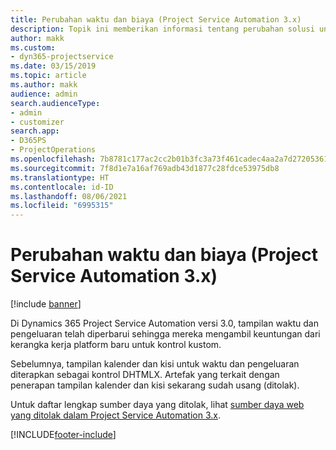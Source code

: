 ```yaml
---
title: Perubahan waktu dan biaya (Project Service Automation 3.x)
description: Topik ini memberikan informasi tentang perubahan solusi untuk waktu dan pengeluaran.
author: makk
ms.custom:
- dyn365-projectservice
ms.date: 03/15/2019
ms.topic: article
ms.author: makk
audience: admin
search.audienceType:
- admin
- customizer
search.app:
- D365PS
- ProjectOperations
ms.openlocfilehash: 7b8781c177ac2cc2b01b3fc3a73f461cadec4aa2a7d27205361bd6681994c240
ms.sourcegitcommit: 7f8d1e7a16af769adb43d1877c28fdce53975db8
ms.translationtype: HT
ms.contentlocale: id-ID
ms.lasthandoff: 08/06/2021
ms.locfileid: "6995315"
---
```

# <a name="time-and-expense-changes-project-service-automation-3x"></a>Perubahan waktu dan biaya (Project Service Automation 3.x)

[!include [banner](../../includes/psa-now-project-operations.md)]

Di Dynamics 365 Project Service Automation versi 3.0, tampilan waktu dan pengeluaran telah diperbarui sehingga mereka mengambil keuntungan dari kerangka kerja platform baru untuk kontrol kustom.

Sebelumnya, tampilan kalender dan kisi untuk waktu dan pengeluaran diterapkan sebagai kontrol DHTMLX. Artefak yang terkait dengan penerapan tampilan kalender dan kisi sekarang sudah usang (ditolak).

Untuk daftar lengkap sumber daya yang ditolak, lihat [sumber daya web yang ditolak dalam Project Service Automation 3.x](web-resources-deprecated-v3.x.md).


[!INCLUDE[footer-include](../../includes/footer-banner.md)]